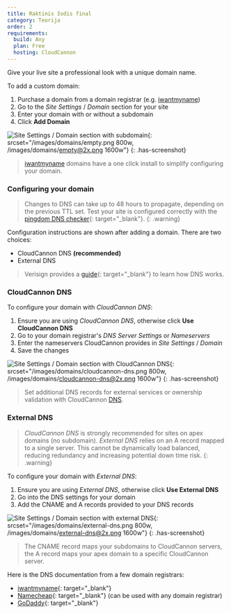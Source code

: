 ```yaml
---
title: Raktinis žodis final
category: Teorija
order: 2
requirements:
  build: Any
  plan: Free
  hosting: CloudCannon
---
```


Give your live site a professional look with a unique domain name.

To add a custom domain:

1. Purchase a domain from a domain registrar (e.g.  [iwantmyname](http://www.shareasale.com/r.cfm?B=210738&U=852853&M=25581&urllink=https://iwantmyname.com/services/developer/cloud-cannon-custom-domains))
2. Go to the *Site Settings* / *Domain* section for your site
3. Enter your domain with or without a subdomain
3. Click **Add Domain**

![Site Settings / Domain section with subdomain](/images/domains/empty.png){: srcset="/images/domains/empty.png 800w, /images/domains/empty@2x.png 1600w"}
{: .has-screenshot}

> [iwantmyname](http://www.shareasale.com/r.cfm?B=210738&U=852853&M=25581&urllink=https://iwantmyname.com/services/developer/cloud-cannon-custom-domains) domains have a one click install to simplify configuring your domain.


### Configuring your domain

> Changes to DNS can take up to 48 hours to propagate, depending on the previous TTL set. Test your site is configured correctly with the [pingdom DNS checker](http://dnscheck.pingdom.com/){: target="_blank"}.
{: .warning}

Configuration instructions are shown after adding a domain. There are two choices:

* CloudCannon DNS **(recommended)**
* External DNS

> Verisign provides a [guide](http://www.verisign.com/en_US/domain-names/online/how-dns-works/index.xhtml){: target="_blank"} to learn how DNS works.


### CloudCannon DNS

To configure your domain with *CloudCannon DNS*:

1. Ensure you are using *CloudCannon DNS*, otherwise click **Use CloudCannon DNS**
2. Go to your domain registrar's *DNS Server Settings* or *Nameservers*
3. Enter the nameservers CloudCannon provides in *Site Settings* / *Domain*
4. Save the changes

![Site Settings / Domain section with CloudCannon DNS](/images/domains/cloudcannon-dns.png){: srcset="/images/domains/cloudcannon-dns.png 800w, /images/domains/cloudcannon-dns@2x.png 1600w"}
{: .has-screenshot}

> Set additional DNS records for external services or ownership validation with CloudCannon [DNS](/domains/dns/).


### External DNS

> *CloudCannon DNS* is strongly recommended for sites on apex domains (no subdomain). *External DNS* relies on an A record mapped to a single server. This cannot be dynamically load balanced, reducing redundancy and increasing potential down time risk.
{: .warning}

To configure your domain with *External DNS*:

1. Ensure you are using *External DNS*, otherwise click **Use External DNS**
2. Go into the DNS settings for your domain
3. Add the CNAME and A records provided to your DNS records

![Site Settings / Domain section with external DNS](/images/domains/external-dns.png){: srcset="/images/domains/external-dns.png 800w, /images/domains/external-dns@2x.png 1600w"}
{: .has-screenshot}

> The CNAME record maps your subdomains to CloudCannon servers, the A record maps your apex domain to a specific CloudCannon server.

Here is the DNS documentation from a few domain registrars:

* [iwantmyname](https://help.iwantmyname.com/customer/en/portal/topics/93994-dns-nameserver/articles){: target="_blank"}
* [Namecheap](https://www.namecheap.com/domains/freedns.aspx){: target="_blank"} (can be used with any domain registrar)
* [GoDaddy](https://www.godaddy.com/help/managing-dns-for-your-domain-names-680){: target="_blank"}
